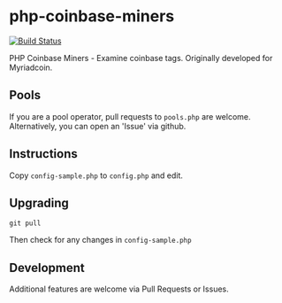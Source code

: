 # php-coinbase-miners
[![Build Status](https://travis-ci.com/cryptapus/php-coinbase-miners.svg?branch=master)](https://travis-ci.com/cryptapus/php-coinbase-miners)

PHP Coinbase Miners - Examine coinbase tags. Originally developed for Myriadcoin.

## Pools
If you are a pool operator, pull requests to `pools.php` are welcome.
Alternatively, you can open an 'Issue' via github.

## Instructions
Copy `config-sample.php` to `config.php` and edit.

## Upgrading

    git pull

Then check for any changes in `config-sample.php`

## Development
Additional features are welcome via Pull Requests or Issues.
